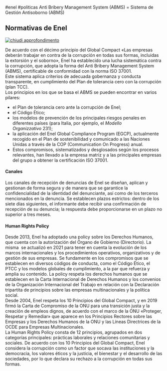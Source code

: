 #enel #politicas
Anti Bribery Management System (ABMS) = Sistema de Gestión Antisoborno (ABMS)
## Normativas de Enel

[![chiudi approfondimento](https://mylearning-live.csod.com/content/mylearning-live/publications/9253/images/icons/btn-close-menu.svg)](https://mylearning-live.csod.com/content/mylearning-live/publications/9253/_mod1/index.html#)

De acuerdo con el décimo principio del Global Compact «Las empresas deberán trabajar en contra de la corrupción en todas sus formas, incluidas la extorsión y el soborno», Enel ha establecido una lucha sistemática contra la corrupción, que adopta la forma del Anti Bribery Management System (ABMS), certificable de conformidad con la norma ISO 37001.  
Este sistema aplica criterios de adecuada gobernanza y conducta transparente, en cumplimiento del Plan de tolerancia cero con la corrupción (plan TCC).  
Los principios en los que se basa el ABMS se pueden encontrar en varios pilares:

- el Plan de tolerancia cero ante la corrupción de Enel;
- el Código Ético;
- los modelos de prevención de los principales riesgos penales en diferentes países (para Italia, por ejemplo, el _Modello Organizzativo_ 231);
- la aplicación del Enel Global Compliance Program (EGCP), actualmente recogido en el Plan de sostenibilidad y comunicado a las Naciones Unidas a través de la COP (Communication On Progress) anual.
- Estos compromisos, sistematizados y desglosados según los procesos relevantes, han llevado a la empresa matriz y a las principales empresas del grupo a obtener la certificación ISO 37001.

#### Canales
Los canales de recepción de denuncias de Enel se diseñan, aplican y gestionan de forma segura y de manera que se garantice la confidencialidad de la identidad del denunciante, así como de los terceros mencionados en la denuncia. Se establecen plazos estrictos: dentro de los siete días siguientes, el informante debe recibir una confirmación de recepción de su denuncia; la respuesta debe proporcionarse en un plazo no superior a tres meses.

#### Human Rights Policy

Desde 2013, Enel ha adoptado una policy sobre los Derechos Humanos, que cuenta con la autorización del Órgano de Gobierno (Directorio). La misma  se actualizó en 2021 para tener en cuenta la evolución de los marcos internacionales y los procedimientos operativos, organizativos y de gestión de sus empresas. Se fundamente en los compromisos que se establecen en diversos códigos de conducta, como el Código Ético, el PTCC y los modelos globales de cumplimiento, a la par que refuerza y amplia su contenido. La policy respeta los derechos humanos que se establecen en la Carta Internacional de Derechos Humanos y los convenios de la Organización Internacional del Trabajo en relación con la Declaración tripartita de principios sobre las empresas multinacionales y la política social.  
Desde 2004, Enel respeta los 10 Principios del Global Compact, y en 2019 firmó la Carta de Compromiso de la ONU para una transición justa y la creación de empleos dignos, de acuerdo con el marco de la ONU «Proteger, Respetar y Remediar» que aparece en los Principios Rectores sobre las Empresas y los Derechos Humanos de la ONU y las Líneas Directrices de la OCDE para Empresas Multinacionales.  
La Human Rights Policy consta de 12 principios, agrupados en dos categorías principales: prácticas laborales y relaciones comunitarias y sociales. De acuerdo con los 10 Principios del Global Compact, Enel considera la corrupción como un factor que socava las instituciones y la democracia, los valores éticos y la justicia, el bienestar y el desarrollo de las sociedades, por lo que declara su rechazo a la corrupción en todas sus formas.
